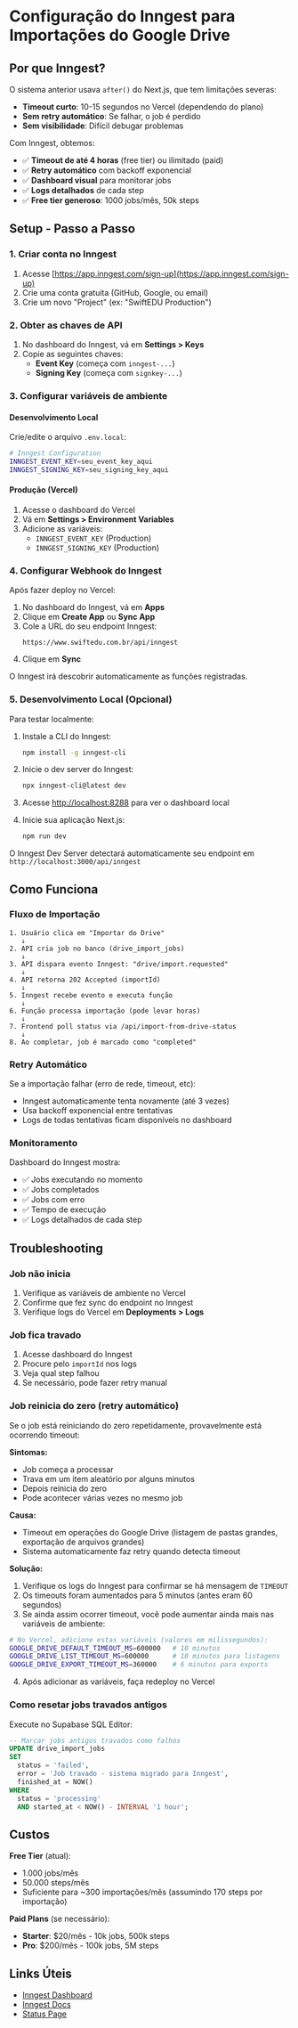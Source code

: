 # Configuração do Inngest para Importações do Google Drive

## Por que Inngest?

O sistema anterior usava `after()` do Next.js, que tem limitações severas:
- **Timeout curto**: 10-15 segundos no Vercel (dependendo do plano)
- **Sem retry automático**: Se falhar, o job é perdido
- **Sem visibilidade**: Difícil debugar problemas

Com Inngest, obtemos:
- ✅ **Timeout de até 4 horas** (free tier) ou ilimitado (paid)
- ✅ **Retry automático** com backoff exponencial
- ✅ **Dashboard visual** para monitorar jobs
- ✅ **Logs detalhados** de cada step
- ✅ **Free tier generoso**: 1000 jobs/mês, 50k steps

## Setup - Passo a Passo

### 1. Criar conta no Inngest

1. Acesse [https://app.inngest.com/sign-up](https://app.inngest.com/sign-up)
2. Crie uma conta gratuita (GitHub, Google, ou email)
3. Crie um novo "Project" (ex: "SwiftEDU Production")

### 2. Obter as chaves de API

1. No dashboard do Inngest, vá em **Settings > Keys**
2. Copie as seguintes chaves:
   - **Event Key** (começa com `inngest-...`)
   - **Signing Key** (começa com `signkey-...`)

### 3. Configurar variáveis de ambiente

#### Desenvolvimento Local

Crie/edite o arquivo `.env.local`:

```bash
# Inngest Configuration
INNGEST_EVENT_KEY=seu_event_key_aqui
INNGEST_SIGNING_KEY=seu_signing_key_aqui
```

#### Produção (Vercel)

1. Acesse o dashboard do Vercel
2. Vá em **Settings > Environment Variables**
3. Adicione as variáveis:
   - `INNGEST_EVENT_KEY` (Production)
   - `INNGEST_SIGNING_KEY` (Production)

### 4. Configurar Webhook do Inngest

Após fazer deploy no Vercel:

1. No dashboard do Inngest, vá em **Apps**
2. Clique em **Create App** ou **Sync App**
3. Cole a URL do seu endpoint Inngest:
   ```
   https://www.swiftedu.com.br/api/inngest
   ```
4. Clique em **Sync**

O Inngest irá descobrir automaticamente as funções registradas.

### 5. Desenvolvimento Local (Opcional)

Para testar localmente:

1. Instale a CLI do Inngest:
   ```bash
   npm install -g inngest-cli
   ```

2. Inicie o dev server do Inngest:
   ```bash
   npx inngest-cli@latest dev
   ```

3. Acesse [http://localhost:8288](http://localhost:8288) para ver o dashboard local

4. Inicie sua aplicação Next.js:
   ```bash
   npm run dev
   ```

O Inngest Dev Server detectará automaticamente seu endpoint em `http://localhost:3000/api/inngest`

## Como Funciona

### Fluxo de Importação

```
1. Usuário clica em "Importar do Drive"
   ↓
2. API cria job no banco (drive_import_jobs)
   ↓
3. API dispara evento Inngest: "drive/import.requested"
   ↓
4. API retorna 202 Accepted (importId)
   ↓
5. Inngest recebe evento e executa função
   ↓
6. Função processa importação (pode levar horas)
   ↓
7. Frontend poll status via /api/import-from-drive-status
   ↓
8. Ao completar, job é marcado como "completed"
```

### Retry Automático

Se a importação falhar (erro de rede, timeout, etc):
- Inngest automaticamente tenta novamente (até 3 vezes)
- Usa backoff exponencial entre tentativas
- Logs de todas tentativas ficam disponíveis no dashboard

### Monitoramento

Dashboard do Inngest mostra:
- ✅ Jobs executando no momento
- ✅ Jobs completados
- ✅ Jobs com erro
- ✅ Tempo de execução
- ✅ Logs detalhados de cada step

## Troubleshooting

### Job não inicia

1. Verifique as variáveis de ambiente no Vercel
2. Confirme que fez sync do endpoint no Inngest
3. Verifique logs do Vercel em **Deployments > Logs**

### Job fica travado

1. Acesse dashboard do Inngest
2. Procure pelo `importId` nos logs
3. Veja qual step falhou
4. Se necessário, pode fazer retry manual

### Job reinicia do zero (retry automático)

Se o job está reiniciando do zero repetidamente, provavelmente está ocorrendo timeout:

**Sintomas:**
- Job começa a processar
- Trava em um item aleatório por alguns minutos
- Depois reinicia do zero
- Pode acontecer várias vezes no mesmo job

**Causa:**
- Timeout em operações do Google Drive (listagem de pastas grandes, exportação de arquivos grandes)
- Sistema automaticamente faz retry quando detecta timeout

**Solução:**
1. Verifique os logs do Inngest para confirmar se há mensagem de `TIMEOUT`
2. Os timeouts foram aumentados para 5 minutos (antes eram 60 segundos)
3. Se ainda assim ocorrer timeout, você pode aumentar ainda mais nas variáveis de ambiente:

```bash
# No Vercel, adicione estas variáveis (valores em milissegundos):
GOOGLE_DRIVE_DEFAULT_TIMEOUT_MS=600000   # 10 minutos
GOOGLE_DRIVE_LIST_TIMEOUT_MS=600000      # 10 minutos para listagens
GOOGLE_DRIVE_EXPORT_TIMEOUT_MS=360000    # 6 minutos para exports
```

4. Após adicionar as variáveis, faça redeploy no Vercel

### Como resetar jobs travados antigos

Execute no Supabase SQL Editor:

```sql
-- Marcar jobs antigos travados como falhos
UPDATE drive_import_jobs
SET
  status = 'failed',
  error = 'Job travado - sistema migrado para Inngest',
  finished_at = NOW()
WHERE
  status = 'processing'
  AND started_at < NOW() - INTERVAL '1 hour';
```

## Custos

**Free Tier** (atual):
- 1.000 jobs/mês
- 50.000 steps/mês
- Suficiente para ~300 importações/mês (assumindo 170 steps por importação)

**Paid Plans** (se necessário):
- **Starter**: $20/mês - 10k jobs, 500k steps
- **Pro**: $200/mês - 100k jobs, 5M steps

## Links Úteis

- [Inngest Dashboard](https://app.inngest.com)
- [Inngest Docs](https://www.inngest.com/docs)
- [Status Page](https://status.inngest.com)
